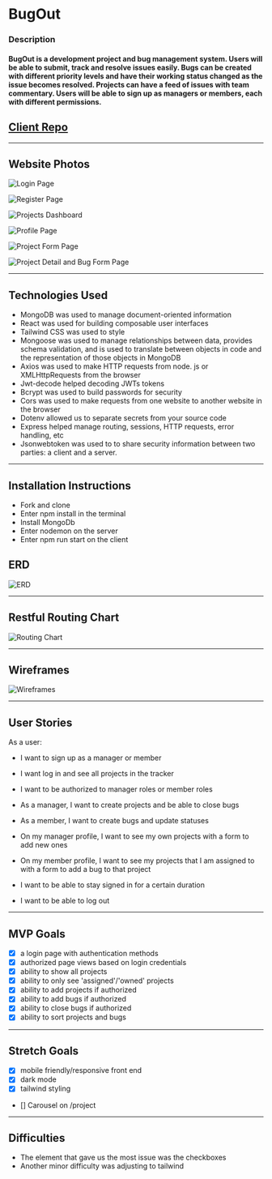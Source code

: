 # BugOut

### Description
#### BugOut is a development project and bug management system. Users will be able to submit, track and resolve issues easily. Bugs can be created with different priority levels and have their working status changed as the issue becomes resolved. Projects can have a feed of issues with team commentary. Users will be able to sign up as managers or members, each with different permissions.

[Client Repo](https://github.com/Emily-Herndon/BugOut-Client)
---

---
## Website Photos
![Login Page](https://i.imgur.com/M1ZqYkf.png)

![Register Page](https://i.imgur.com/fjYcej3.png)

![Projects Dashboard](https://i.imgur.com/gxBBj8D.png)

![Profile Page](https://i.imgur.com/uZHbJAS.png)

![Project Form Page](https://i.imgur.com/yNnFJS1.png)

![Project Detail and Bug Form Page](https://i.imgur.com/az63qvq.png)


---

## Technologies Used
- MongoDB was used to manage document-oriented information
- React was used for building composable user interfaces
- Tailwind CSS was used to style  
- Mongoose was used to manage relationships between data, provides schema validation, and is used to translate between objects in code and the representation of those objects in MongoDB
- Axios was used to make HTTP requests from node. js or XMLHttpRequests from the browser 
- Jwt-decode helped decoding JWTs tokens
- Bcrypt was used to build passwords for security
- Cors was used to make requests from one website to another website in the browser
- Dotenv allowed us to separate secrets from your source code
- Express helped manage routing, sessions, HTTP requests, error handling, etc
- Jsonwebtoken was used to to share security information between two parties: a client and a server.

---
## Installation Instructions
- Fork and clone 
- Enter npm install in the terminal 
- Install MongoDb
- Enter nodemon on the server
- Enter npm run start on the client 

## ERD
![ERD](https://i.imgur.com/bdeyEcO.jpg)

---

## Restful Routing Chart
![Routing Chart](https://i.imgur.com/LFupaeV.jpg)

---

## Wireframes
![Wireframes](https://i.imgur.com/Ie7ExZq.jpg)

---

## User Stories
As a user:
- I want to sign up as a manager or member
- I want log in and see all projects in the tracker
- I want to be authorized to manager roles or member roles
- As a manager, I want to create projects and be able to close bugs
- As a member, I want to create bugs and update statuses

- On my manager profile, I want to see my own projects with a form to add new ones
- On my member profile, I want to see my projects that I am assigned to with a form to add a bug to that project

- I want to be able to stay signed in for a certain duration
- I want to be able to log out
---

## MVP Goals
- [X] a login page with authentication methods 
- [X] authorized page views based on login credentials
- [X] ability to show all projects
- [X] ability to only see 'assigned'/'owned' projects
- [X] ability to add projects if authorized
- [X] ability to add bugs if authorized
- [X] ability to close bugs if authorized
- [X] ability to sort projects and bugs

---

## Stretch Goals
- [X] mobile friendly/responsive front end
- [X] dark mode
- [X] tailwind styling
- [] Carousel on /project 

---
## Difficulties 
- The element that gave us the most issue was the checkboxes 
- Another minor difficulty was adjusting to tailwind 